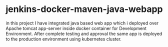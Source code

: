 # jenkins-docker-maven-java-webapp

in this project I have integrated java based web app which i deployed over Apache tomcat app-server inside docker container for Development Environment. After complete testing and approval the same app is deployed to the production environment using kubernetes cluster. 
